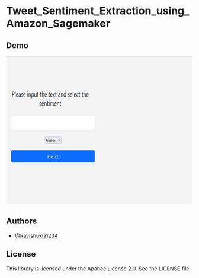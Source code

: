 # Tweet_Sentiment_Extraction_using_Amazon_Sagemaker


## Demo

<img src="demo_sentiment_extraction.gif" width="900" height="400" />

## Authors

- [@Ravishukla1234](https://www.github.com/Ravishukla1234)

## License

This library is licensed under the Apahce License 2.0. See the LICENSE file.
